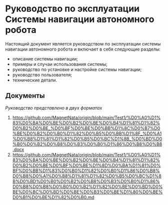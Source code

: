 # Руководство по эксплуатации Системы навигации автономного робота

Настоящий документ является руководством по эксплуатации системы навигации автономного робота и включает в себя следующие разделы:
* описание системы навигации; 
* примеры и случаи использования системы;
* руководство по установке и настройке системы навигации;
* руководство пользователя;
* технические детали.
 
## Документы
*Руководство представлено в двух форматах*
1. <https://github.com/MagnetNata/origin/blob/main/Test1/%D0%A0%D1%83%D0%BA%D0%BE%D0%B2%D0%BE%D0%B4%D1%81%D1%82%D0%B2%D0%BE_%D0%BF%D0%BE%D0%BB%D1%8C%D0%B7%D0%BE%D0%B2%D0%B0%D1%82%D0%B5%D0%BB%D1%8F_%D0%A1%D0%B8%D1%81%D1%82%D0%B5%D0%BC%D1%8B_%D0%BD%D0%B0%D0%B2%D0%B8%D0%B3%D0%B0%D1%86%D0%B8%D0%B8.docx>
2. <https://github.com/MagnetNata/origin/blob/main/Test1/%D0%A0%D1%83%D0%BA%D0%BE%D0%B2%D0%BE%D0%B4%D1%81%D1%82%D0%B2%D0%BE%D0%BF%D0%BE%D1%8D%D0%BA%D1%81%D0%BF%D0%BB%D1%83%D0%B0%D1%82%D0%B0%D1%86%D0%B8%D0%B8%D0%A1%D0%B8%D1%81%D1%82%D0%B5%D0%BC%D1%8B%D0%BD%D0%B0%D0%B2%D0%B8%D0%B3%D0%B0%D1%86%D0%B8%D0%B8%D0%B0%D0%B2%D1%82%D0%BE%D0%BD%D0%BE%D0%BC%D0%BD%D0%BE%D0%B3%D0%BE%D1%80%D0%BE%D0%B1%D0%BE%D1%82%D0%B0.md>